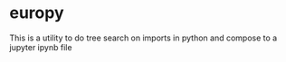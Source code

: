 # europy
This is a utility to do tree search on imports in python and compose to a jupyter ipynb file
